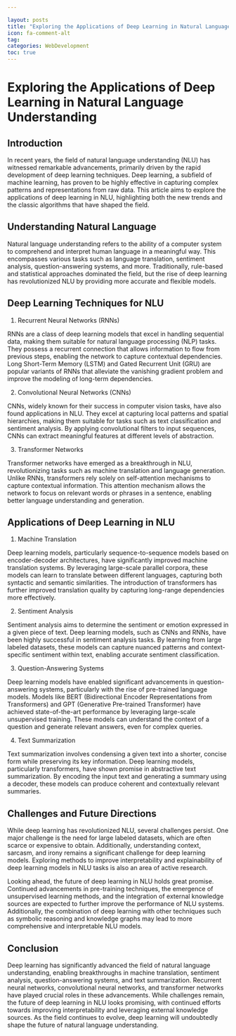 ```yaml
---

layout: posts
title: "Exploring the Applications of Deep Learning in Natural Language Understanding"
icon: fa-comment-alt
tag:      
categories: WebDevelopment
toc: true
---
```




# Exploring the Applications of Deep Learning in Natural Language Understanding

## Introduction

In recent years, the field of natural language understanding (NLU) has witnessed remarkable advancements, primarily driven by the rapid development of deep learning techniques. Deep learning, a subfield of machine learning, has proven to be highly effective in capturing complex patterns and representations from raw data. This article aims to explore the applications of deep learning in NLU, highlighting both the new trends and the classic algorithms that have shaped the field.

## Understanding Natural Language

Natural language understanding refers to the ability of a computer system to comprehend and interpret human language in a meaningful way. This encompasses various tasks such as language translation, sentiment analysis, question-answering systems, and more. Traditionally, rule-based and statistical approaches dominated the field, but the rise of deep learning has revolutionized NLU by providing more accurate and flexible models.

## Deep Learning Techniques for NLU

1. Recurrent Neural Networks (RNNs)

RNNs are a class of deep learning models that excel in handling sequential data, making them suitable for natural language processing (NLP) tasks. They possess a recurrent connection that allows information to flow from previous steps, enabling the network to capture contextual dependencies. Long Short-Term Memory (LSTM) and Gated Recurrent Unit (GRU) are popular variants of RNNs that alleviate the vanishing gradient problem and improve the modeling of long-term dependencies.

2. Convolutional Neural Networks (CNNs)

CNNs, widely known for their success in computer vision tasks, have also found applications in NLU. They excel at capturing local patterns and spatial hierarchies, making them suitable for tasks such as text classification and sentiment analysis. By applying convolutional filters to input sequences, CNNs can extract meaningful features at different levels of abstraction.

3. Transformer Networks

Transformer networks have emerged as a breakthrough in NLU, revolutionizing tasks such as machine translation and language generation. Unlike RNNs, transformers rely solely on self-attention mechanisms to capture contextual information. This attention mechanism allows the network to focus on relevant words or phrases in a sentence, enabling better language understanding and generation.

## Applications of Deep Learning in NLU

1. Machine Translation

Deep learning models, particularly sequence-to-sequence models based on encoder-decoder architectures, have significantly improved machine translation systems. By leveraging large-scale parallel corpora, these models can learn to translate between different languages, capturing both syntactic and semantic similarities. The introduction of transformers has further improved translation quality by capturing long-range dependencies more effectively.

2. Sentiment Analysis

Sentiment analysis aims to determine the sentiment or emotion expressed in a given piece of text. Deep learning models, such as CNNs and RNNs, have been highly successful in sentiment analysis tasks. By learning from large labeled datasets, these models can capture nuanced patterns and context-specific sentiment within text, enabling accurate sentiment classification.

3. Question-Answering Systems

Deep learning models have enabled significant advancements in question-answering systems, particularly with the rise of pre-trained language models. Models like BERT (Bidirectional Encoder Representations from Transformers) and GPT (Generative Pre-trained Transformer) have achieved state-of-the-art performance by leveraging large-scale unsupervised training. These models can understand the context of a question and generate relevant answers, even for complex queries.

4. Text Summarization

Text summarization involves condensing a given text into a shorter, concise form while preserving its key information. Deep learning models, particularly transformers, have shown promise in abstractive text summarization. By encoding the input text and generating a summary using a decoder, these models can produce coherent and contextually relevant summaries.

## Challenges and Future Directions

While deep learning has revolutionized NLU, several challenges persist. One major challenge is the need for large labeled datasets, which are often scarce or expensive to obtain. Additionally, understanding context, sarcasm, and irony remains a significant challenge for deep learning models. Exploring methods to improve interpretability and explainability of deep learning models in NLU tasks is also an area of active research.

Looking ahead, the future of deep learning in NLU holds great promise. Continued advancements in pre-training techniques, the emergence of unsupervised learning methods, and the integration of external knowledge sources are expected to further improve the performance of NLU systems. Additionally, the combination of deep learning with other techniques such as symbolic reasoning and knowledge graphs may lead to more comprehensive and interpretable NLU models.

## Conclusion

Deep learning has significantly advanced the field of natural language understanding, enabling breakthroughs in machine translation, sentiment analysis, question-answering systems, and text summarization. Recurrent neural networks, convolutional neural networks, and transformer networks have played crucial roles in these advancements. While challenges remain, the future of deep learning in NLU looks promising, with continued efforts towards improving interpretability and leveraging external knowledge sources. As the field continues to evolve, deep learning will undoubtedly shape the future of natural language understanding.